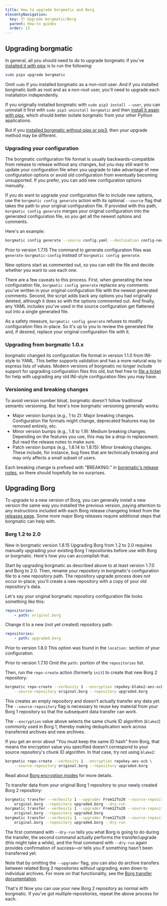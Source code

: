 ```yaml
---
title: How to upgrade borgmatic and Borg
eleventyNavigation:
  key: 📦 Upgrade borgmatic/Borg
  parent: How-to guides
  order: 13
---
```

## Upgrading borgmatic

In general, all you should need to do to upgrade borgmatic if you've
[installed it with
pipx](https://torsion.org/borgmatic/docs/how-to/set-up-backups/#installation)
is to run the following:

```bash
sudo pipx upgrade borgmatic
```

Omit `sudo` if you installed borgmatic as a non-root user. And if you
installed borgmatic *both* as root and as a non-root user, you'll need to
upgrade each installation independently.

If you originally installed borgmatic with `sudo pip3 install --user`, you can
uninstall it first with `sudo pip3 uninstall borgmatic` and then [install it
again with
pipx](https://torsion.org/borgmatic/docs/how-to/set-up-backups/#installation),
which should better isolate borgmatic from your other Python applications.

But if you [installed borgmatic without pipx or
pip3](https://torsion.org/borgmatic/docs/how-to/set-up-backups/#other-ways-to-install),
then your upgrade method may be different.



### Upgrading your configuration

The borgmatic configuration file format is usually backwards-compatible from
release to release without any changes, but you may still want to update your
configuration file when you upgrade to take advantage of new configuration
options or avoid old configuration from eventually becoming unsupported. If
you prefer, you can add new configuration options manually.

If you do want to upgrade your configuration file to include new options, use
the `borgmatic config generate` action with its optional `--source` flag that
takes the path to your original configuration file. If provided with this
path, `borgmatic config generate` merges your original configuration into the
generated configuration file, so you get all the newest options and comments.

Here's an example:

```bash
borgmatic config generate --source config.yaml --destination config-new.yaml
```

<span class="minilink minilink-addedin">Prior to version 1.7.15</span> The
command to generate configuration files was `generate-borgmatic-config`
instead of `borgmatic config generate`.

New options start as commented out, so you can edit the file and decide
whether you want to use each one.

There are a few caveats to this process. First, when generating the new
configuration file, `borgmatic config generate` replaces any comments you've
written in your original configuration file with the newest generated
comments. Second, the script adds back any options you had originally deleted,
although it does so with the options commented out. And finally, any YAML
includes you've used in the source configuration get flattened out into a
single generated file.

As a safety measure, `borgmatic config generate` refuses to modify
configuration files in-place. So it's up to you to review the generated file
and, if desired, replace your original configuration file with it.


### Upgrading from borgmatic 1.0.x

borgmatic changed its configuration file format in version 1.1.0 from
INI-style to YAML. This better supports validation and has a more natural way
to express lists of values. Modern versions of borgmatic no longer include
support for upgrading configuration files this old, but feel free to [file a
ticket](https://torsion.org/borgmatic/#issues) for help with upgrading any old
INI-style configuration files you may have.


### Versioning and breaking changes

To avoid version number bloat, borgmatic doesn't follow traditional semantic
versioning. But here's how borgmatic versioning generally works:

 * Major version bumps (e.g., 1 to 2): Major breaking changes. Configuration
   file formats might change, deprecated features may be removed entirely, etc.
 * Minor version bumps (e.g., 1.8 to 1.9): Medium breaking changes. Depending
   on the features you use, this may be a drop-in replacement. But read the
   release notes to make sure.
 * Patch version bumps (e.g., 1.8.14 to 1.8.15): Minor breaking changes. These
   include, for instance, bug fixes that are technically breaking and may only
   affects a small subset of users.

Each breaking change is prefixed with "BREAKING:" in [borgmatic's release
notes](https://projects.torsion.org/borgmatic-collective/borgmatic/releases),
so there should hopefully be no surprises.


## Upgrading Borg

To upgrade to a new version of Borg, you can generally install a new version
the same way you installed the previous version, paying attention to any
instructions included with each Borg release changelog linked from the
[releases page](https://github.com/borgbackup/borg/releases). Some more major
Borg releases require additional steps that borgmatic can help with.


### Borg 1.2 to 2.0

<span class="minilink minilink-addedin">New in borgmatic version 1.8.15</span>
Upgrading Borg from 1.2 to 2.0 requires manually upgrading your existing Borg
1 repositories before use with Borg or borgmatic. Here's how you can
accomplish that.

Start by upgrading borgmatic as described above to at least version 1.7.0 and
Borg to 2.0. Then, rename your repository in borgmatic's configuration file to
a new repository path. The repository upgrade process does not occur
in-place; you'll create a new repository with a copy of your old repository's
data.

Let's say your original borgmatic repository configuration file looks something
like this:

```yaml
repositories:
    - path: original.borg
```

Change it to a new (not yet created) repository path:

```yaml
repositories:
    - path: upgraded.borg
```

<span class="minilink minilink-addedin">Prior to version 1.8.0</span> This
option was found in the `location:` section of your configuration.

<span class="minilink minilink-addedin">Prior to version 1.7.10</span> Omit
the `path:` portion of the `repositories` list.

Then, run the `repo-create` action (formerly `init`) to create that new Borg 2
repository:

```bash
borgmatic repo-create --verbosity 1 --encryption repokey-blake2-aes-ocb \
    --source-repository original.borg --repository upgraded.borg
```

This creates an empty repository and doesn't actually transfer any data yet.
The `--source-repository` flag is necessary to reuse key material from your
Borg 1 repository so that the subsequent data transfer can work.

The `--encryption` value above selects the same chunk ID algorithm (`blake2`)
commonly used in Borg 1, thereby making deduplication work across transferred
archives and new archives.

If you get an error about "You must keep the same ID hash" from Borg, that
means the encryption value you specified doesn't correspond to your source
repository's chunk ID algorithm. In that case, try not using `blake2`:

```bash
borgmatic repo-create --verbosity 1 --encryption repokey-aes-ocb \
    --source-repository original.borg --repository upgraded.borg
```

Read about [Borg encryption
modes](https://borgbackup.readthedocs.io/en/latest/usage/repo-create.html)
for more details.

To transfer data from your original Borg 1 repository to your newly created
Borg 2 repository:

```bash
borgmatic transfer --verbosity 1 --upgrader From12To20 --source-repository \
    original.borg --repository upgraded.borg --dry-run
borgmatic transfer --verbosity 1 --upgrader From12To20 --source-repository \
    original.borg --repository upgraded.borg
borgmatic transfer --verbosity 1 --upgrader From12To20 --source-repository \
    original.borg --repository upgraded.borg --dry-run
```

The first command with `--dry-run` tells you what Borg is going to do during
the transfer, the second command actually performs the transfer/upgrade (this
might take a while), and the final command with `--dry-run` again provides
confirmation of success—or tells you if something hasn't been transferred yet.

Note that by omitting the `--upgrader` flag, you can also do archive transfers
between related Borg 2 repositories without upgrading, even down to individual
archives. For more on that functionality, see the [Borg transfer
documentation](https://borgbackup.readthedocs.io/en/2.0.0b12/usage/transfer.html).

That's it! Now you can use your new Borg 2 repository as normal with
borgmatic. If you've got multiple repositories, repeat the above process for
each.
